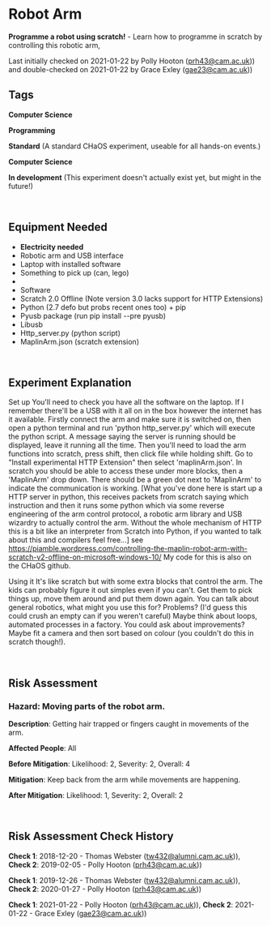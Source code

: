 # Robot Arm

**Programme a robot using scratch!** - Learn how to programme in scratch by controlling this robotic arm, 

Last initially checked on 2021-01-22 by Polly Hooton (prh43@cam.ac.uk)) and double-checked on 2021-01-22 by Grace Exley (gae23@cam.ac.uk))

## Tags
<!--- Start Tags (DO NOT REMOVE THIS COMMENT) --->

**Computer Science**

**Programming**

**Standard** (A standard CHaOS experiment, useable for all hands-on events.)

**Computer Science**

**In development** (This experiment doesn't actually exist yet, but might in the future!)
<!--- End Tags (DO NOT REMOVE THIS COMMENT) --->

<br/>

## Equipment Needed 
- **Electricity needed**
- Robotic arm and USB interface
- Laptop with installed software
- Something to pick up (can, lego)
- 
- Software
- Scratch 2.0 Offline (Note version 3.0 lacks support for HTTP Extensions)
- Python (2.7 defo but probs recent ones too) + pip
- Pyusb package (run pip install --pre pyusb)
- Libusb
- Http_server.py (python script)
- MaplinArm.json (scratch extension)

<br/>

## Experiment Explanation 

Set up
You'll need to check you have all the software on the laptop. If I remember there'll be a USB with it all on in the box however the internet has it available.
Firstly connect the arm and make sure it is switched on, then open a python terminal and run 'python http\_server.py' which will execute the python script. A message saying the server is running should be displayed, leave it running all the time. Then you'll need to load the arm functions into scratch, press shift, then click file while holding shift. Go to "Install experimental HTTP Extension" then select 'maplinArm.json'. In scratch you should be able to access these under more blocks, then a 'MaplinArm' drop down. There should be a green dot next to 'MaplinArm' to indicate the communication is working.
[What you've done here is start up a HTTP server in python, this receives packets from scratch saying which instruction and then it runs some python which via some reverse engineering of the arm control protocol, a robotic arm library and USB wizardry to actually control the arm. Without the whole mechanism of HTTP this is a bit like an interpreter from Scratch into Python, if you wanted to talk about this and compilers feel free...]
see https://piamble.wordpress.com/controlling-the-maplin-robot-arm-with-scratch-v2-offline-on-microsoft-windows-10/
My code for this is also on the CHaOS github.

Using it
It's like scratch but with some extra blocks that control the arm. The kids can probably figure it out simples even if you can't. Get them to pick things up, move them around and put them down again. You can talk about general robotics, what might you use this for? Problems? (I'd guess this could crush an empty can if you weren't careful) Maybe think about loops, automated processes in a factory. You could ask about improvements? Maybe fit a camera and then sort based on colour (you couldn't do this in scratch though!).

<br/>

## Risk Assessment

### **Hazard**: Moving parts of the robot arm.

**Description**: Getting hair trapped or fingers caught in movements of the arm.

**Affected People**: All

**Before Mitigation**: Likelihood: 2, Severity: 2, Overall: 4

**Mitigation**: Keep back from the arm while movements are happening.

**After Mitigation**: Likelihood: 1, Severity: 2, Overall: 2

<br/>

## Risk Assessment Check History 

**Check 1**: 2018-12-20 - Thomas Webster (tw432@alumni.cam.ac.uk)), **Check 2**: 2019-02-05 - Polly Hooton (prh43@cam.ac.uk))

**Check 1**: 2019-12-26 - Thomas Webster (tw432@alumni.cam.ac.uk)), **Check 2**: 2020-01-27 - Polly Hooton (prh43@cam.ac.uk))

**Check 1**: 2021-01-22 - Polly Hooton (prh43@cam.ac.uk)), **Check 2**: 2021-01-22 - Grace Exley (gae23@cam.ac.uk))